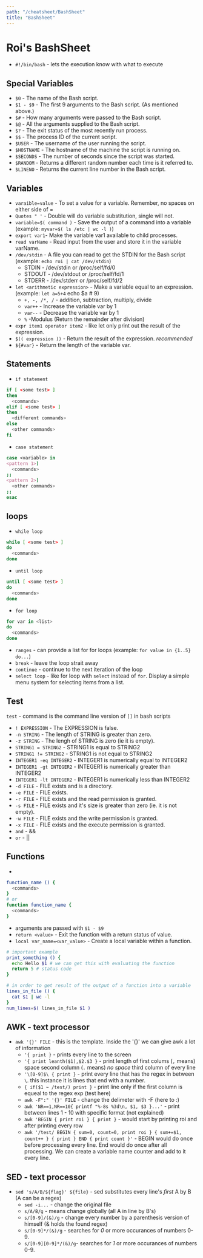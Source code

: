 ```yaml
---
path: "/cheatsheet/BashSheet"
title: "BashSheet"
---
```


Roi's BashSheet
===============

- `#!/bin/bash` - lets the execution know with what to execute

## Special Variables
* `$0` - The name of the Bash script.
* `$1 - $9` - The first 9 arguments to the Bash script. (As mentioned above.)
* `$#` - How many arguments were passed to the Bash script.
* `$@` - All the arguments supplied to the Bash script.
* `$?` - The exit status of the most recently run process.
* `$$` - The process ID of the current script.
* `$USER` - The username of the user running the script.
* `$HOSTNAME` - The hostname of the machine the script is running on.
* `$SECONDS` - The number of seconds since the script was started.
* `$RANDOM` - Returns a different random number each time is it referred to.
* `$LINENO` - Returns the current line number in the Bash script.

## Variables
* `varaible=value` - To set a value for a variable. Remember, no spaces on either side of =
* `Quotes " '` - Double will do variable substitution, single will not.
* `variable=$( command )` - Save the output of a command into a variable (example: `myvar=$( ls /etc | wc -l )`)
* `export var1`- Make the variable var1 available to child processes.
* `read varName` - Read input from the user and store it in the variable varName.
* `/dev/stdin` - A file you can read to get the STDIN for the Bash script (example: `echo roi | cat /dev/stdin`)
    * STDIN - /dev/stdin or /proc/self/fd/0
    * STDOUT - /dev/stdout or /proc/self/fd/1
    * STDERR - /dev/stderr or /proc/self/fd/2
* `let <arithmetic expression>` - Make a variable equal to an expression. (example: `let a=5+4` echo $a # 9)
    * `+, -, /*, /` - addition, subtraction, multiply, divide
    * `var++` - Increase the variable var by 1
    * `var--` - Decrease the variable var by 1
    * `%` -Modulus (Return the remainder after division)
* `expr item1 operator item2` - like let only print out the result of the expression.
* `$(( expression ))` - Return the result of the expression. *recommended*
* `${#var}` - Return the length of the variable var.

## Statements
* `if statement`
``` bash
if [ <some test> ]
then
  <commands>
elif [ <some test> ] 
then
  <different commands>
else
  <other commands>
fi
```
* `case statement`
``` bash
case <variable> in
<pattern 1>)
  <commands>
;;
<pattern 2>)
  <other commands>
;;
esac
```

## loops
* `while loop`
``` bash
while [ <some test> ]
do
  <commands>
done
```
* `until loop`
``` bash
until [ <some test> ]
do
  <commands>
done
```
* `for loop`
``` bash
for var in <list>
do
  <commands>
done
```
* `ranges` - can provide a list for for loops (example: `for value in {1..5} do...`)
* `break` - leave the loop strait away
* `continue` - continue to the next iteration of the loop
* `select loop` - like for loop with `select` instead of `for`. Display a simple menu system for selecting items from a list.

## Test
`test` - command is the command line version of `[]` in bash scripts
* `! EXPRESSION` - The EXPRESSION is false.
* `-n STRING` - The length of STRING is greater than zero.
* `-z STRING` - The lengh of STRING is zero (ie it is empty).
* `STRING1 = STRING2` - STRING1 is equal to STRING2
* `STRING1 != STRING2` - STRING1 is not equal to STRING2
* `INTEGER1 -eq INTEGER2` - INTEGER1 is numerically equal to INTEGER2
* `INTEGER1 -gt INTEGER2` - INTEGER1 is numerically greater than INTEGER2
* `INTEGER1 -lt INTEGER2` - INTEGER1 is numerically less than INTEGER2
* `-d FILE`	- FILE exists and is a directory.
* `-e FILE`	- FILE exists.
* `-r FILE`	- FILE exists and the read permission is granted.
* `-s FILE`	- FILE exists and it's size is greater than zero (ie. it is not empty).
* `-w FILE`	- FILE exists and the write permission is granted.
* `-x FILE` - FILE exists and the execute permission is granted.
* `and` - &&
* `or` - ||

## Functions
* 
``` bash
function_name () {
  <commands>
}
# or
function function_name {
  <commands>
}
```
* arguments are passed with `$1 - $9`
* `return <value>` - Exit the function with a return status of value. 
* `local var_name=<var_value>` - Create a local variable within a function.
``` bash
# important example
print_something () {
  echo Hello $1 # we can get this with evaluating the function
  return 5 # status code
}

# in order to get result of the output of a function into a variable
lines_in_file () {
  cat $1 | wc -l
}
num_lines=$( lines_in_file $1 )
```

## AWK - text processor
* `awk '{}' FILE` - this is the template. Inside the '{}' we can give awk a lot of information
  * `'{ print }` - prints every line to the screen
  * `'{ print leanth($1),$2.$3 }` - print length of first colums (`,` means) space second column (`.` means) *no space* third column of every line
  * `'\[0-9]$\ { print }` - print every line that has the regex in between `\`. this instance it is lines that end with a number.
  * `{ if($1 ~ /test/) print }` - print line only if the first column is equeal to the regex exp (test here)
  * `awk -F":" '{}' FILE` - change the delimeter with -F (here to :)
  * `awk 'NR==1,NR==10{ printf "%-8s %3d\n, $1, $3 }...'` - print between lines 1 - 10 with specific format (not explained)
  * `awk 'BEGIN { print roi } { print }` - would start by printing roi and after printing every row
  * `awk '/test/ BEGIN { sum=0, count=0, print roi } { sum+=$1, count++ } { print } END { print count }'` - BEGIN would do once before processing every line. End would do once after all processing. We can create a variable name counter and add to it every line.


## SED - text processor
* `sed 's/A/B/${flag}' ${file}` - sed substitutes every line's *first* A by B (A can be a regex)
  * `sed -i...` - change the original file
  * `s/A/B/g` - means change globally (all A in line by B's)
  * `s/[0-9]/(&)/g` - change every number by a parenthesis version of himself (& holds the found regex)
  * `s/[0-9]*/(&)/g` - searches for *0* or more occurances of numbers 0-9.
  * `s/[0-9][0-9]*/(&)/g`- searches for *1* or more occurances of numbers 0-9. 